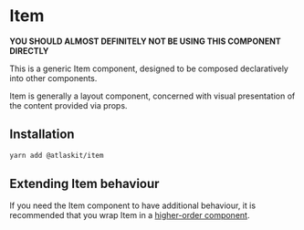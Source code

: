 # Item

**YOU SHOULD ALMOST DEFINITELY NOT BE USING THIS COMPONENT DIRECTLY**

This is a generic Item component, designed to be composed declaratively into other components.

Item is generally a layout component, concerned with visual presentation of the content provided via props.

## Installation

```sh
yarn add @atlaskit/item
```

## Extending Item behaviour

If you need the Item component to have additional behaviour, it is recommended that you wrap Item in a [higher-order component](https://facebook.github.io/react/docs/higher-order-components.html).
